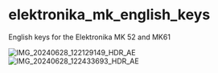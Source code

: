 # elektronika_mk_english_keys
English keys for the Elektronika MK 52 and MK61


![IMG_20240628_122129149_HDR_AE](https://github.com/blackjetrock/elektronika_mk_english_keys/assets/31587992/f56ad182-d56f-4c4a-9690-fa24dd598256)
![IMG_20240628_122433693_HDR_AE](https://github.com/blackjetrock/elektronika_mk_english_keys/assets/31587992/c83fad51-b852-4f49-a4b8-5220b6a526b3)

